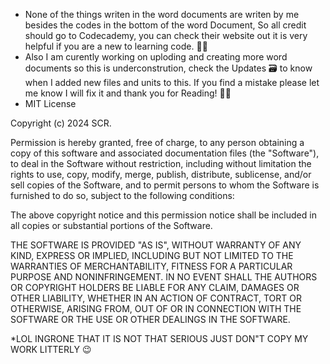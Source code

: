 * None of the things writen in the word documents are writen by me besides the codes in the bottom of the word Document, So all credit should go to Codecademy, you can check their website out it is very helpful if you are a new to learning code. 📃🚫
* Also I am curently working on uploding and creating more word documents so this is underconstrution, check the Updates 🗃 to know when I added new files and units to this. If you find a mistake please let me know I will fix it and thank you for Reading! 🚧🚧
* MIT License

Copyright (c) 2024 SCR.

Permission is hereby granted, free of charge, to any person obtaining a copy
of this software and associated documentation files (the "Software"), to deal
in the Software without restriction, including without limitation the rights
to use, copy, modify, merge, publish, distribute, sublicense, and/or sell
copies of the Software, and to permit persons to whom the Software is
furnished to do so, subject to the following conditions:

The above copyright notice and this permission notice shall be included in all
copies or substantial portions of the Software.

THE SOFTWARE IS PROVIDED "AS IS", WITHOUT WARRANTY OF ANY KIND, EXPRESS OR
IMPLIED, INCLUDING BUT NOT LIMITED TO THE WARRANTIES OF MERCHANTABILITY,
FITNESS FOR A PARTICULAR PURPOSE AND NONINFRINGEMENT. IN NO EVENT SHALL THE
AUTHORS OR COPYRIGHT HOLDERS BE LIABLE FOR ANY CLAIM, DAMAGES OR OTHER
LIABILITY, WHETHER IN AN ACTION OF CONTRACT, TORT OR OTHERWISE, ARISING FROM,
OUT OF OR IN CONNECTION WITH THE SOFTWARE OR THE USE OR OTHER DEALINGS IN THE
SOFTWARE.

*LOL INGRONE THAT IT IS NOT THAT SERIOUS JUST DON"T COPY MY WORK LITTERLY 😉
